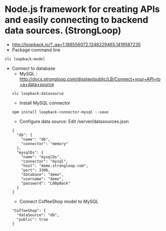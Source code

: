 # Node.js framework for creating APIs and easily connecting to backend data sources. (StrongLoop)
* http://loopback.io/?_ga=1.188556072.1248229465.1419587235
* Package command line
 ```
 slc loopback:model
 ```
* Connect to database
  * MySQL : http://docs.strongloop.com/display/public/LB/Connect+your+API+to+a+data+source
   ```
   slc loopback:datasource
   ```
     * Install MySQL connector 
     ```
     npm install loopback-connector-mysql --save
     ```
     * Configure data source: Edit /server/datasources.json
     ```
     {
       "db": {
         "name": "db",
         "connector": "memory"
       },
       "mysqlDs": {
         "name": "mysqlDs",
         "connector": "mysql",
         "host": "demo.strongloop.com",
         "port": 3306,
         "database": "demo",
         "username": "demo",
         "password": "L00pBack"
       }
     }
     ```
    * Connect CoffeeShop model to MySQL
     ```
     "CoffeeShop": {
       "dataSource": "db",
       "public": true
     }
     ```
